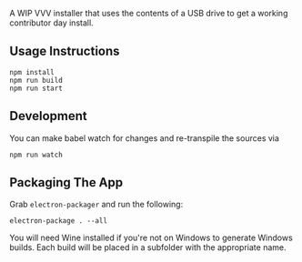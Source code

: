 A WIP VVV installer that uses the contents of a USB drive to get a working contributor day install.

## Usage Instructions

```
npm install
npm run build
npm run start
```

## Development

You can make babel watch for changes and re-transpile the sources via

```
npm run watch
```

## Packaging The App

Grab `electron-packager` and run the following:

```
electron-package . --all
```

You will need Wine installed if you're not on Windows to generate Windows builds. Each build will be placed in a subfolder with the appropriate name.